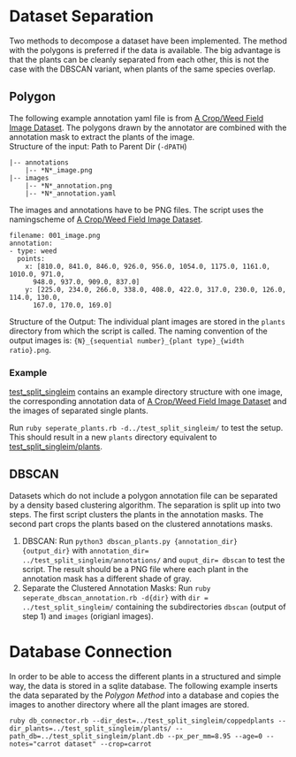 # Dataset Separation
Two methods to decompose a dataset have been implemented. The method with the polygons is preferred if the data is available. The big advantage is that the plants can be cleanly separated from each other, this is not the case with the DBSCAN variant, when plants of the same species overlap. 

## Polygon 
The following example annotation yaml file is from [A Crop/Weed Field Image Dataset](https://github.com/cwfid/dataset). The polygons drawn by the annotator are combined with the annotation mask to extract the plants of the image.  
Structure of the input:
Path to Parent Dir (`-dPATH`)
```
|-- annotations
    |-- *N*_image.png
|-- images
    |-- *N*_annotation.png
    |-- *N*_annotation.yaml
```
The images and annotations have to be PNG files. The script uses the namingscheme of [A Crop/Weed Field Image Dataset](https://github.com/cwfid/dataset). 
```
filename: 001_image.png
annotation:
- type: weed
  points:
    x: [810.0, 841.0, 846.0, 926.0, 956.0, 1054.0, 1175.0, 1161.0, 1010.0, 971.0,
      948.0, 937.0, 909.0, 837.0]
    y: [225.0, 234.0, 266.0, 338.0, 408.0, 422.0, 317.0, 230.0, 126.0, 114.0, 130.0,
      167.0, 170.0, 169.0]
```
Structure of the Output:
The individual plant images are stored in the `plants` directory from which the script is called.
The naming convention of the output images is: `{N}_{sequential number}_{plant type}_{width ratio}.png`.

### Example
[test_split_singleim](./test_split_singleim/) contains an example directory structure with one image, the corresponding annotation data of [A Crop/Weed Field Image Dataset](https://github.com/cwfid/dataset) and the images of separated single plants.

Run `ruby seperate_plants.rb -d../test_split_singleim/` to test the setup. This should result in a new `plants` directory equivalent to [test_split_singleim/plants](./test_split_singleim/plants).

## DBSCAN
Datasets which do not include a polygon annotation file can be separated by a density based clustering algorithm. The separation is split up into two steps. The first script clusters the plants in the annotation masks. The second part crops the plants based on the clustered annotations masks.
1. DBSCAN: Run `python3 dbscan_plants.py {annotation_dir} {output_dir}` with `annotation_dir= ../test_split_singleim/annotations/` and `ouput_dir= dbscan` to test the script. The result should be a PNG file where each plant in the annotation mask has a different shade of gray.
2. Separate the Clustered Annotation Masks: Run `ruby seperate_dbscan_annotation.rb -d{dir}` with `dir = ../test_split_singleim/` containing the subdirectories `dbscan` (output of step 1) and `images` (origianl images). 

# Database Connection 
In order to be able to access the different plants in a structured and simple way, the data is stored in a sqlite database. 
The following example inserts the data separated by the *Polygon Method* into a database and copies the images to another directory where all the plant images are stored.  

`ruby db_connector.rb --dir_dest=../test_split_singleim/coppedplants --dir_plants=../test_split_singleim/plants/ --path_db=../test_split_singleim/plant.db --px_per_mm=8.95 --age=0 --notes="carrot dataset" --crop=carrot`